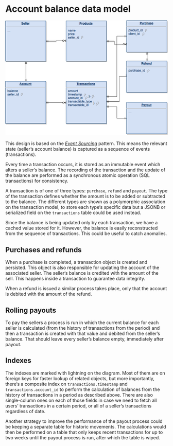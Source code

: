 # Account balance data model

![ER diagram](er.png)

This design is based on the [_Event Sourcing_](https://martinfowler.com/eaaDev/EventSourcing.html) pattern. This means the relevant state (seller’s account balance) is captured as a sequence of events (transactions).

Every time a transaction occurs, it is stored as an immutable event which alters a seller‘s balance. The recording of the transaction and the update of the balance are performed as a synchronous atomic operation (SQL transactions) for consistency.

A transaction is of one of three types: `purchase`, `refund` and `payout`. The type of the transaction defines whether the amount is to be added or subtracted to the balance. The different types are shown as a polymorphic association on the transaction model, to store each type‘s specific data but a JSONB or serialized field on the `transactions` table could be used instead.

Since the balance is being updated only by each transaction, we have a cached value stored for it. However, the balance is easily reconstructed from the sequence of transactions. This could be useful to catch anomalies.

## Purchases and refunds

When a purchase is completed, a transaction object is created and persisted. This object is also responsible for updating the account of the associated seller. The seller‘s balance is credited with the amount of the sell. This happens inside a transaction to guarantee data integrity.

When a refund is issued a similar process takes place, only that the account is debited with the amount of the refund.

## Rolling payouts

To pay the sellers a process is run in which the current balance for each seller is calculated (from the history of transactions from the period) and then a transaction is created with that value and debited from the seller’s balance. That should leave every seller’s balance empty, immediately after payout.

## Indexes

The indexes are marked with lightning on the diagram. Most of them are on foreign keys for faster lookup of related objects, but more importantly, there‘s a composite index on `transactions.timestamp` and `transactions.account_id` to perform the calculation of balances from the history of transactions in a period as described above. There are also single-column ones on each of those fields in case we need to fetch all users’ transactions in a certain period, or all of a seller’s transactions regardless of date.

Another strategy to improve the performance of the payout process could be keeping a separate table for historic movements. The calculations would then be performed on a table that only keeps recent transactions for up to two weeks until the payout process is run, after which the table is wiped.
